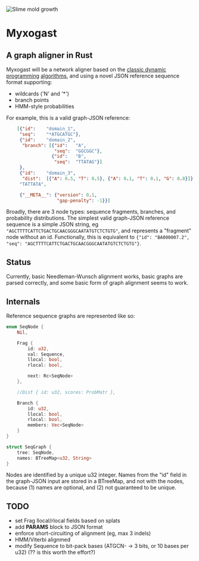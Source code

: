 ![Slime mold growth](https://tedideas.files.wordpress.com/2014/06/gif4b.gif?w=1000&h=563)

# Myxogast
## A graph aligner in Rust

Myxogast will be a network aligner based on the [classic dynamic programming](http://en.wikipedia.org/wiki/Needleman%E2%80%93Wunsch_algorithm) [algorithms](https://en.wikipedia.org/wiki/Viterbi_algorithm), and using a novel JSON reference sequence format supporting:
 * wildcards ('N' and '*')
 * branch points
 * HMM-style probabilities

For example, this is a valid graph-JSON reference:
```JSON
    [{"id":    "domain_1",
     "seq":    "*ATGCATGC"},
     {"id":    "domain_2",
      "branch": [{"id":   "A",
                  "seq":  "GGCGGC"},
                 {"id":   "B",
                  "seq":  "TTATAG"}]
     },
     {"id":    "domain_3",
      "dist":  [{"A": 0.5, "T": 0.5}, {"A": 0.1, "T": 0.1, "G": 0.8}]},
     "TATTATA",

     {"__META__": {"version": 0.1,
                   "gap-penalty": -1}}]
```

Broadly, there are 3 node types: sequence fragments, branches, and probability distributions.  The simplest valid graph-JSON reference sequence is a simple JSON string, eg `"AGCTTTTCATTCTGACTGCAACGGGCAATATGTCTCTGTG"`, and represents a "fragment" node without an id.  Functionally, this is equivalent to `{"id": "BA000007.2", "seq": "AGCTTTTCATTCTGACTGCAACGGGCAATATGTCTCTGTG"}`.

## Status
Currently, basic Needleman-Wunsch alignment works, basic graphs are parsed correctly, and some basic form of graph alignment seems to work.


## Internals
Reference sequence graphs are represented like so:
```Rust
enum SeqNode {
    Nil,

    Frag {
        id: u32,
        val: Sequence,
        llocal: bool,
        rlocal: bool,

        next: Rc<SeqNode>
    },

    //Dist { id: u32, scores: ProbMatr },

    Branch {
        id: u32,
        llocal: bool,
        rlocal: bool,
        members: Vec<SeqNode>
    }
}

struct SeqGraph {
    tree: SeqNode,
    names: BTreeMap<u32, String>
}
```
Nodes are identified by a unique u32 integer.  Names from the "id" field in the graph-JSON input are stored in a BTreeMap, and not with the nodes, because (1) names are optional, and (2) not guaranteed to be unique.


## TODO
* set Frag llocal/rlocal fields based on splats
* add __PARAMS__ block to JSON format
* enforce short-circuiting of alignment (eg, max 3 indels)
* HMM/Viterbi alignmed
* modify Sequence to bit-pack bases (ATGCN- -> 3 bits, or 10 bases per u32) (?? is this worth the effort?)

